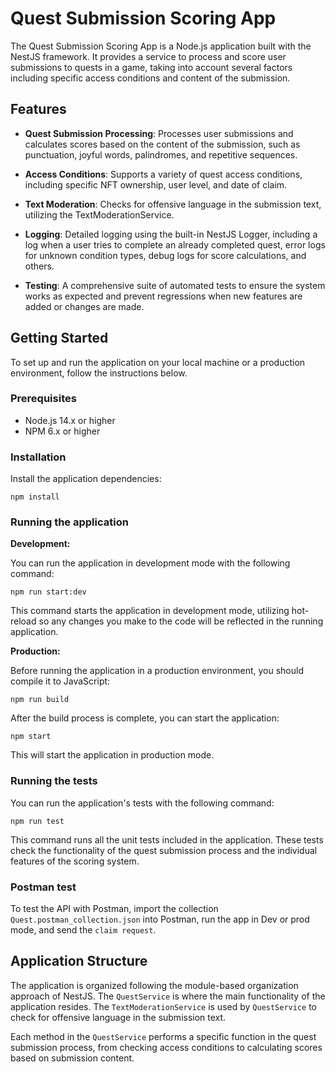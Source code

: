 # Quest Submission Scoring App

The Quest Submission Scoring App is a Node.js application built with the NestJS framework. It provides a service to process and score user submissions to quests in a game, taking into account several factors including specific access conditions and content of the submission. 

## Features

- **Quest Submission Processing**: Processes user submissions and calculates scores based on the content of the submission, such as punctuation, joyful words, palindromes, and repetitive sequences.

- **Access Conditions**: Supports a variety of quest access conditions, including specific NFT ownership, user level, and date of claim.

- **Text Moderation**: Checks for offensive language in the submission text, utilizing the TextModerationService. 

- **Logging**: Detailed logging using the built-in NestJS Logger, including a log when a user tries to complete an already completed quest, error logs for unknown condition types, debug logs for score calculations, and others.

- **Testing**: A comprehensive suite of automated tests to ensure the system works as expected and prevent regressions when new features are added or changes are made.

## Getting Started

To set up and run the application on your local machine or a production environment, follow the instructions below.

### Prerequisites

- Node.js 14.x or higher
- NPM 6.x or higher

### Installation

Install the application dependencies:

   ```
   npm install
   ```

### Running the application

**Development:**

You can run the application in development mode with the following command:

```
npm run start:dev
```

This command starts the application in development mode, utilizing hot-reload so any changes you make to the code will be reflected in the running application.

**Production:**

Before running the application in a production environment, you should compile it to JavaScript:

```
npm run build
```

After the build process is complete, you can start the application:

```
npm start
```

This will start the application in production mode.

### Running the tests

You can run the application's tests with the following command:

```
npm run test
```

This command runs all the unit tests included in the application. These tests check the functionality of the quest submission process and the individual features of the scoring system.

### Postman test

To test the API with Postman, import the collection `Quest.postman_collection.json` into Postman, run the app in Dev or prod mode, and send the `claim request`.

## Application Structure

The application is organized following the module-based organization approach of NestJS. The `QuestService` is where the main functionality of the application resides. The `TextModerationService` is used by `QuestService` to check for offensive language in the submission text.

Each method in the `QuestService` performs a specific function in the quest submission process, from checking access conditions to calculating scores based on submission content.
